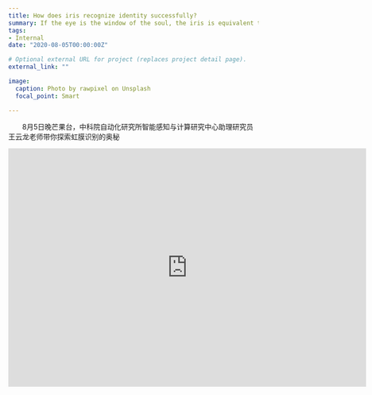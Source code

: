 ```yaml
---
title: How does iris recognize identity successfully?
summary: If the eye is the window of the soul, the iris is equivalent to the ID card of the window. So, what is the secret in our eyes?
tags:
- Internal
date: "2020-08-05T00:00:00Z"

# Optional external URL for project (replaces project detail page).
external_link: ""

image:
  caption: Photo by rawpixel on Unsplash
  focal_point: Smart

---
```

&emsp;&emsp;8月5日晚芒果台，中科院自动化研究所智能感知与计算研究中心助理研究员王云龙老师带你探索虹膜识别的奥秘


<iframe frameborder="0" width="720px" height="480px" src="https://www.mgtv.com/s/9538853.html" allowFullScreen="true"></iframe>
